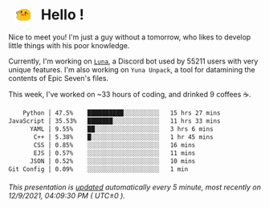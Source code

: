 <h1>   <img src="./spoink.gif" style="vertical-align:middle;" width="30px">   Hello ! </h1>

Nice to meet you! I'm just a guy without a tomorrow, who likes to develop little things with his poor knowledge.

Currently, I'm working on <a href='https://github.com/Asgarrrr/Luna'>`Luna`</a>, a Discord bot used by 55211 users with very unique features. I'm also working on `Yuna Unpack`, a tool for datamining the contents of Epic Seven's files.

This week, I've worked on ~33 hours of coding, and drinked 9 coffees ☕.

```
    Python │ 47.5%    ██████████░░░░░░░░░░   15 hrs 27 mins
JavaScript │ 35.53%   ███████░░░░░░░░░░░░░   11 hrs 33 mins
      YAML │ 9.55%    ██░░░░░░░░░░░░░░░░░░   3 hrs 6 mins
       C++ │ 5.38%    █░░░░░░░░░░░░░░░░░░░   1 hr 45 mins
       CSS │ 0.85%    ░░░░░░░░░░░░░░░░░░░░   16 mins
       EJS │ 0.57%    ░░░░░░░░░░░░░░░░░░░░   11 mins
      JSON │ 0.52%    ░░░░░░░░░░░░░░░░░░░░   10 mins
Git Config │ 0.09%    ░░░░░░░░░░░░░░░░░░░░   1 min
```

###### This presentation is [updated](https://github.com/Asgarrrr) automatically every 5 minute, most recently on 12/9/2021, 04:09:30 PM ( UTC±0 ).